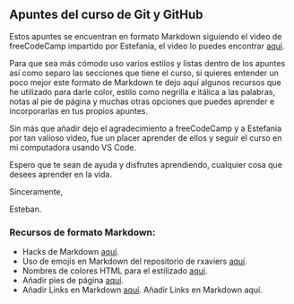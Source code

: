 ## Apuntes del curso de Git y GitHub

Estos apuntes se encuentran en formato Markdown siguiendo el video de freeCodeCamp impartido por Estefanía, el video lo puedes encontrar [aquí](https://www.youtube.com/watch?v=mBYSUUnMt9M).

Para que sea más cómodo uso varios estilos y listas dentro de los apuntes así como separo las secciones que tiene el curso, si quieres entender un poco mejor este formato de Markdown te dejo aquí algunos recursos que he utilizado para darle color, estilo como negrilla e itálica a las palabras, notas al pie de página y muchas otras opciones que puedes aprender e incorporarlas en tus propios apuntes.

Sin más que añadir dejo el agradecimiento a freeCodeCamp y a Estefanía por tan valioso video, fue un placer aprender de ellos y seguir el curso en mi computadora usando VS Code.

Espero que te sean de ayuda y disfrutes aprendiendo, cualquier cosa que desees aprender en la vida.

Sinceramente,

Esteban.

### Recursos de formato Markdown:
* Hacks de Markdown [aquí](https://www.markdownguide.org/hacks/).
* Uso de emojis en Markdown del repositorio de rxaviers [aquí](https://gist.github.com/rxaviers/7360908).
* Nombres de colores HTML para el estilizado [aquí](https://htmlcolorcodes.com/color-names/).
* Añadir pies de página [aquí](https://meta.stackexchange.com/questions/5017/markdown-footnotes).
* Añadir Links en Markdown [aquí](https://meta.stackexchange.com/questions/5017/markdown-footnotes).
Añadir Links en Markdown aquí.
